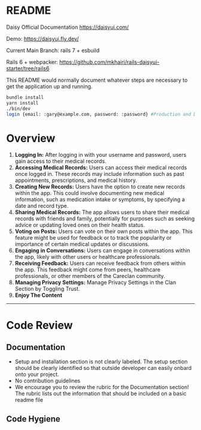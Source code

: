 # README

Daisy Official Documentation https://daisyui.com/

Demo: https://daisyui.fly.dev/

Current Main Branch: rails 7 + esbuild

Rails 6 + webpacker: https://github.com/mkhairi/rails-daisyui-starter/tree/rails6

This README would normally document whatever steps are necessary to get the
application up and running.

```sh
bundle install
yarn install
./bin/dev
login {email: :gary@example.com, password: :password} #Production and Development Environments
```
# Overview

1. **Logging In:** After logging in with your username and password, users gain access to their medical records.
2. **Accessing Medical Records:** Users can access their medical records once logged in. These records may include information such as past appointments, prescriptions, and medical history.
3. **Creating New Records:** Users have the option to create new records within the app. This could involve documenting new medical information, such as medication intake or symptoms, by specifying a date and record type.
4. **Sharing Medical Records:** The app allows users to share their medical records with friends and family, potentially for purposes such as seeking advice or updating loved ones on their health status.
5. **Voting on Posts:** Users can vote on their own posts within the app. This feature might be used for feedback or to track the popularity or importance of certain medical updates or discussions.
6. **Engaging in Conversations:** Users can engage in conversations within the app, likely with other users or healthcare professionals.
7. **Receiving Feedback:** Users can receive feedback from others within the app. This feedback might come from peers, healthcare professionals, or other members of the Careclan community.
8. **Managing Privacy Settings:** Manage Privacy Settings in the Clan Section by Toggling Trust.
9. **Enjoy The Content**

<hr>

# Code Review

## Documentation
- Setup and installation section is not clearly labeled. The setup section should be clearly identified so that outside developer can easily onbard onto your project.
- No contribution guidelines
- We encourage you to review the rubric for the Documentation section! The rubric lists out the information that should be included on a basic readme file

## Code Hygiene

